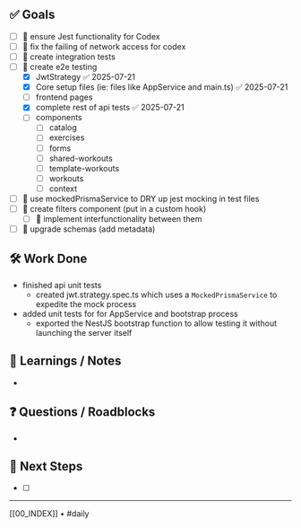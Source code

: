 ## ✅ Goals
- [ ] 🔺 ensure Jest functionality for Codex
- [ ] 🔺 fix the failing of network access for codex
- [ ] 🔺 create integration tests
- [ ] 🔺 create e2e testing
	- [x] JwtStrategy ✅ 2025-07-21
	- [x] Core setup files (ie: files like AppService and main.ts) ✅ 2025-07-21
	- [ ] frontend pages
	- [x] complete rest of api tests ✅ 2025-07-21
	- [ ] components
		- [ ] catalog
		- [ ] exercises
		- [ ] forms
		- [ ] shared-workouts
		- [ ] template-workouts
		- [ ] workouts
		- [ ] context
- [ ] 🔼 use mockedPrismaService to DRY up jest mocking in test files
- [ ] 🔽  create filters component (put in a custom hook)
	- [ ] 🔽 implement interfunctionality between them
- [ ] 🔽 upgrade schemas (add metadata)

## 🛠️ Work Done
- finished api unit tests
	- created jwt.strategy.spec.ts which uses a `MockedPrismaService` to expedite the mock process
- added unit tests for for AppService and bootstrap process
	- exported the NestJS bootstrap function to allow testing it without launching the server itself

## 🧠 Learnings / Notes
- 

## ❓ Questions / Roadblocks
- 

## 🔁 Next Steps
- [ ] 

---
[[00_INDEX]] • #daily
